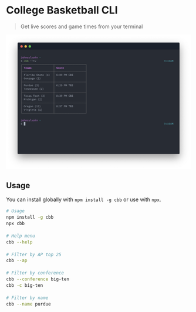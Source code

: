 # College Basketball CLI

> Get live scores and game times from your terminal

![screenshot](./screenshot.png)

## Usage
You can install globally with `npm install -g cbb` or use with `npx`.


```bash
# Usage
npm install -g cbb
npx cbb

# Help menu
cbb --help

# Filter by AP top 25
cbb --ap

# Filter by conference
cbb --conference big-ten
cbb -c big-ten

# Filter by name
cbb --name purdue
```